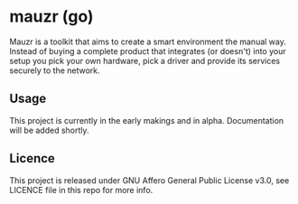 # mauzr (go)

Mauzr is a toolkit that aims to create a smart environment the manual way.
Instead of buying a complete product that integrates (or doesn't) into your
setup you pick your own hardware, pick a driver and provide its services
securely to the network.

## Usage
This project is currently in the early makings and in alpha. Documentation
will be added shortly.

## Licence
This project is released under GNU Affero General Public License v3.0, see
LICENCE file in this repo for more info.
